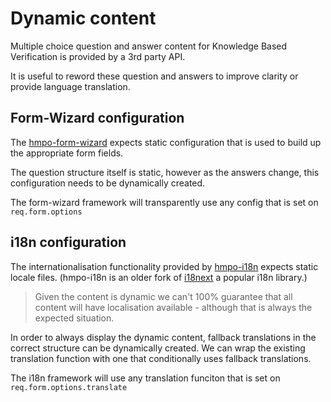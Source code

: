 # Dynamic content

Multiple choice question and answer content for Knowledge Based Verification is provided by a 3rd party API.

It is useful to reword these question and answers to improve clarity or provide language translation.

## Form-Wizard configuration

The [hmpo-form-wizard](https://github.com/HMPO/hmpo-form-wiard) expects static configuration that is used to build up the appropriate form fields.

The question structure itself is static, however as the answers change, this configuration needs to be dynamically created.

The form-wizard framework will transparently use any config that is set on `req.form.options`

## i18n configuration

The internationalisation functionality provided by [hmpo-i18n](https://github.com/HMPO/hmpo-i18n) expects static locale files. (hmpo-i18n is an older fork of [i18next](https://www.i18next.com/) a popular i18n library.)

> Given the content is dynamic we can't 100% guarantee that all content will have localisation available - although that is always the expected situation.

In order to always display the dynamic content, fallback translations in the correct structure can be dynamically created. We can wrap the existing translation function with one that conditionally uses fallback translations.

The i18n framework will use any translation funciton that is set on `req.form.options.translate`
